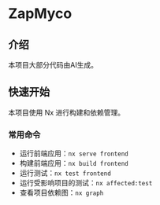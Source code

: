 # ZapMyco

## 介绍

本项目大部分代码由AI生成。

## 快速开始

本项目使用 Nx 进行构建和依赖管理。

### 常用命令

- 运行前端应用：`nx serve frontend`
- 构建前端应用：`nx build frontend`
- 运行测试：`nx test frontend`
- 运行受影响项目的测试：`nx affected:test`
- 查看项目依赖图：`nx graph`
